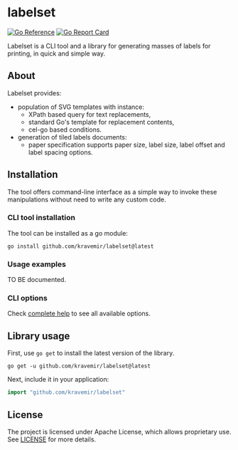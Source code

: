 labelset
========

[![Go Reference](https://pkg.go.dev/badge/github.com/kravemir/labelset.svg)](https://pkg.go.dev/github.com/kravemir/labelset)
[![Go Report Card](https://goreportcard.com/badge/github.com/kravemir/labelset)](https://goreportcard.com/report/github.com/kravemir/labelset)

Labelset is a CLI tool and a library for generating masses of labels for printing, in quick and simple way.

## About

Labelset provides:

- population of SVG templates with instance:
  - XPath based query for text replacements,
  - standard Go's template for replacement contents,
  - cel-go based conditions.
- generation of tiled labels documents:
  - paper specification supports paper size, label size, label offset and label spacing options.

## Installation

The tool offers command-line interface as a simple way to invoke these manipulations without need to write any custom code.

###  CLI tool installation

The tool can be installed as a go module:

```shell
go install github.com/kravemir/labelset@latest
```

### Usage examples

TO BE documented.

### CLI options

Check [complete help](docs/help.md) to see all available options.

## Library usage

First, use `go get` to install the latest version of the library.

```shell
go get -u github.com/kravemir/labelset@latest
```

Next, include it in your application:

```go
import "github.com/kravemir/labelset"
```

## License

The project is licensed under Apache License, which allows proprietary use. See [LICENSE](LICENSE) for more details.

